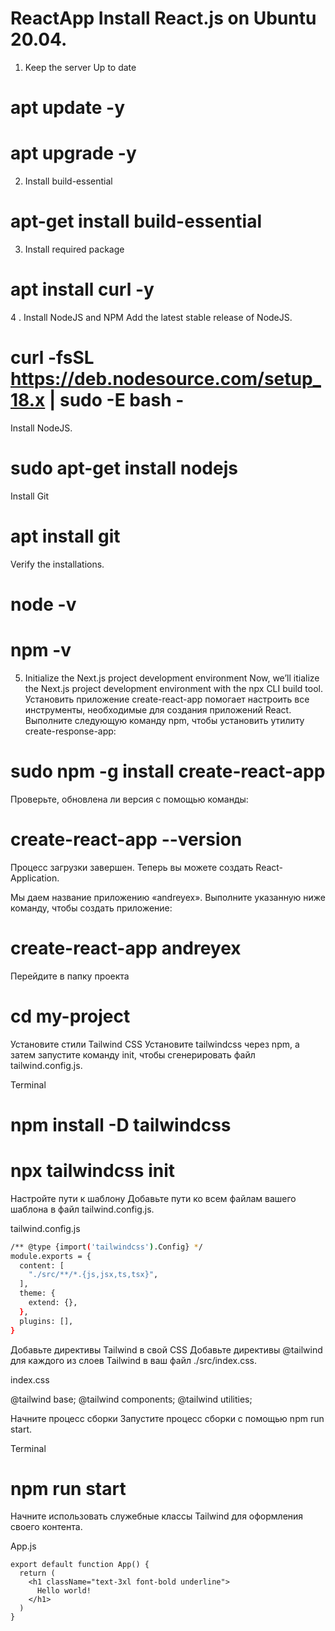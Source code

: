 # ReactApp Install React.js on Ubuntu 20.04.
1. Keep the server Up to date
# apt update -y

# apt upgrade -y

2. Install build-essential
# apt-get install build-essential

3. Install required package
# apt install curl -y

4 . Install NodeJS and NPM
Add the latest stable release of NodeJS.

# curl -fsSL https://deb.nodesource.com/setup_18.x | sudo -E bash -

Install NodeJS.

# sudo apt-get install nodejs

Install Git

# apt install git

Verify the installations.

# node -v
# npm -v

5. Initialize the Next.js project development environment
Now, we’ll itialize the Next.js project development environment with the npx CLI build tool.
Установить приложение create-react-app помогает настроить все инструменты, необходимые для создания приложений React.
Выполните следующую команду npm, чтобы установить утилиту create-response-app:

# sudo npm -g install create-react-app
 
Проверьте, обновлена ли версия с помощью команды:

# create-react-app --version
 
Процесс загрузки завершен. Теперь вы можете создать React-Application.

Мы даем название приложению «andreyex». Выполните указанную ниже команду, чтобы создать приложение:

# create-react-app andreyex

Перейдите в папку проекта

# cd my-project

Установите стили Tailwind CSS
Установите tailwindcss через npm, а затем запустите команду init, чтобы сгенерировать файл tailwind.config.js.

Terminal

# npm install -D tailwindcss
# npx tailwindcss init

Настройте пути к шаблону
Добавьте пути ко всем файлам вашего шаблона в файл tailwind.config.js.

tailwind.config.js
```bash
/** @type {import('tailwindcss').Config} */
module.exports = {
  content: [
    "./src/**/*.{js,jsx,ts,tsx}",
  ],
  theme: {
    extend: {},
  },
  plugins: [],
}
```
Добавьте директивы Tailwind в свой CSS
Добавьте директивы @tailwind для каждого из слоев Tailwind в ваш файл ./src/index.css.

index.css

@tailwind base;
@tailwind components;
@tailwind utilities;

Начните процесс сборки
Запустите процесс сборки с помощью npm run start.

Terminal

# npm run start

Начните использовать служебные классы Tailwind для оформления своего контента.

App.js
```
export default function App() {
  return (
    <h1 className="text-3xl font-bold underline">
      Hello world!
    </h1>
  )
}
```
